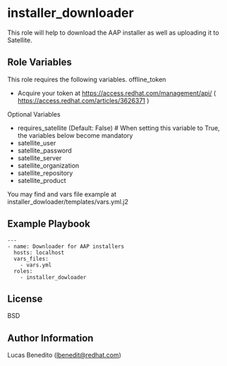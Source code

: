 installer_downloader
=========

This role will help to download the AAP installer as well as uploading it to Satellite.

Role Variables
--------------

This role requires the following variables.
offline_token
  - Acquire your token at https://access.redhat.com/management/api/  ( https://access.redhat.com/articles/3626371 )

Optional Variables
  - requires_satellite (Default: False) # When setting this variable to True, the variables below become mandatory
  - satellite_user
  - satellite_password
  - satellite_server
  - satellite_organization
  - satellite_repository
  - satellite_product

You may find and vars file example at installer_dowloader/templates/vars.yml.j2

Example Playbook
----------------

~~~
---
- name: Downloader for AAP installers
  hosts: localhost
  vars_files:
    - vars.yml
  roles:
    - installer_dowloader
~~~

License
-------

BSD

Author Information
------------------

Lucas Benedito (lbenedit@redhat.com)